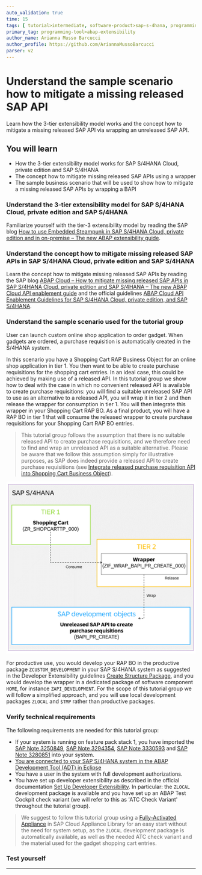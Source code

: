 ```yaml
---
auto_validation: true
time: 15
tags: [ tutorial>intermediate, software-product>sap-s-4hana, programming-tool>abap-development, programming-tool>abap-extensibility]
primary_tag: programming-tool>abap-extensibility
author_name: Arianna Musso Barcucci
author_profile: https://github.com/AriannaMussoBarcucci
parser: v2
---
```


# Understand the sample scenario how to mitigate a missing released SAP API
<!-- description --> Learn how the 3-tier extensibility model works and the concept how to mitigate a missing released SAP API via wrapping an unreleased SAP API.

## You will learn
- How the 3-tier extensibility model works for SAP S/4HANA Cloud, private edition and SAP S/4HANA
- The concept how to mitigate missing released SAP APIs using a wrapper
- The sample business scenario that will be used to show how to mitigate a missing released SAP APIs by wrapping a BAPI

### Understand the 3-tier extensibility model for SAP S/4HANA Cloud, private edition and SAP S/4HANA

Familiarize yourself with the tier-3 extensibility model by reading the SAP blog [How to use Embedded Steampunk in SAP S/4HANA Cloud, private edition and in on-premise – The new ABAP extensibility guide](https://blogs.sap.com/2022/10/25/how-to-use-embedded-steampunk-in-sap-s-4hana-cloud-private-edition-and-in-on-premise-the-new-abap-extensibility-guide/).

### Understand the concept how to mitigate missing released SAP APIs in SAP S/4HANA Cloud, private edition and SAP S/4HANA

Learn the concept how to mitigate missing released SAP APIs by reading the SAP blog [ABAP Cloud – How to mitigate missing released SAP APIs in SAP S/4HANA Cloud, private edition and SAP S/4HANA – The new ABAP Cloud API enablement guide](https://blogs.sap.com/2023/05/24/abap-cloud-how-to-mitigate-missing-released-sap-apis-in-sap-s-4hana-cloud-private-edition-and-sap-s-4hana-the-new-abap-cloud-api-enablement-guide/) and the official guidelines [ABAP Cloud API Enablement Guidelines for SAP S/4HANA Cloud, private edition, and SAP S/4HANA](https://www.sap.com/documents/2023/05/b0bd8ae6-747e-0010-bca6-c68f7e60039b.html).

### Understand the sample scenario used for the tutorial group

User can launch custom online shop application to order gadget. When gadgets are ordered, a purchase requisition is automatically created in the S/4HANA system.

In this scenario you have a Shopping Cart RAP Business Object for an online shop application in tier 1. You then want to be able to create purchase requisitions for the shopping cart entries. In an ideal case, this could be achieved by making use of a released API. In this tutorial group we show how to deal with the case in which no convenient released API is available to create purchase requisitions: you will find a suitable unreleased SAP API to use as an alternative to a released API, you will wrap it in tier 2 and then release the wrapper for consumption in tier 1. You will then integrate this wrapper in your Shopping Cart RAP BO. As a final product, you will have a RAP BO in tier 1 that will consume the released wrapper to create purchase requisitions for your Shopping Cart RAP BO entries.

>This tutorial group follows the assumption that there is no suitable released API to create purchase requisitions, and we therefore need to find and wrap an unreleased API as a suitable alternative. Please be aware that we follow this assumption simply for illustrative purposes, as SAP does indeed provide a released API to create purchase requisitions (see [Integrate released purchase requisition API into Shopping Cart Business Object](abap-s4hanacloud-purchasereq-integrate-api)).

![Scenario overview](scenario_overview.png)

For productive use, you would develop your RAP BO in the productive package `ZCUSTOM_DEVELOPMENT` in your SAP S/4HANA system as suggested in the Developer Extensibility guidelines [Create Structure Package](https://help.sap.com/docs/ABAP_PLATFORM_NEW/b5670aaaa2364a29935f40b16499972d/076bbbf3fe584439938b27f49daa6765.html?version=202210.000), and you would develop the wrapper in a dedicated package of software component `HOME`, for instance `ZAPI_DEVELOPMENT`. For the scope of this tutorial group we will follow a simplified approach, and you will use local development packages `ZLOCAL` and `$TMP` rather than productive packages.

### Verify technical requirements

The following requirements are needed for this tutorial group:

- If your system is running on feature pack stack 1, you have imported the [SAP Note 3250849](https://launchpad.support.sap.com/#/notes/3250849), [SAP Note 3294354](https://launchpad.support.sap.com/#/notes/3294354), [SAP Note 3330593](https://launchpad.support.sap.com/#/notes/3330593) and [SAP Note 3280851](https://launchpad.support.sap.com/#/notes/3280851) into your system.
- [You are connected to your SAP S/4HANA system in the ABAP Development Tool (ADT) in Eclipse](abap-s4hanacloud-login)
- You have a user in the system with full development authorizations.
- You have set up developer extensibility as described in the official documentation [Set Up Developer Extensibility](https://help.sap.com/docs/ABAP_PLATFORM_NEW/b5670aaaa2364a29935f40b16499972d/31367ef6c3e947059e0d7c1cbfcaae93.html?version=202210.000). In particular: the `ZLOCAL` development package is available and you have set up an ABAP Test Cockpit check variant (we will refer to this as 'ATC Check Variant' throughout the tutorial group).

> We suggest to follow this tutorial group using a [Fully-Activated Appliance](https://blogs.sap.com/2018/12/12/sap-s4hana-fully-activated-appliance-create-your-sap-s4hana-1809-system-in-a-fraction-of-the-usual-setup-time/) in SAP Cloud Appliance Library for an easy start without the need for system setup, as the `ZLOCAL` development package is automatically available, as well as the needed ATC check variant and the material used for the gadget shopping cart entries.
### Test yourself

---
